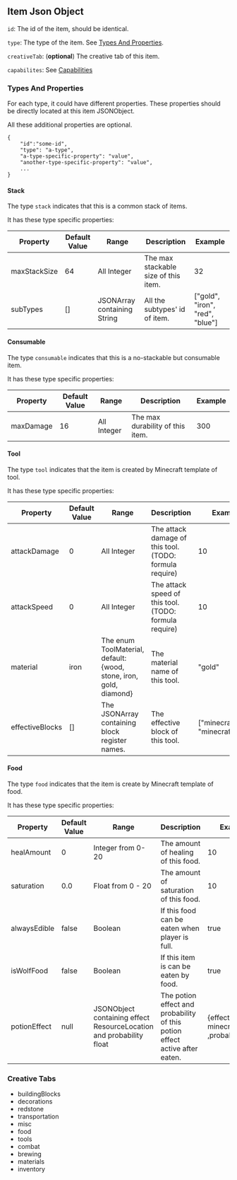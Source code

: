 ## Item Json Object

`id`: The id of the item, should be identical.

`type`: The type of the item. See [Types And Properties](#types-and-properties).

`creativeTab`: (**optional**) The creative tab of this item.

`capabilites`: See [Capabilities](Capabilities.md)

### Types And Properties

For each type, it could have different properties.
These properties should be directly located at this item JSONObject.

All these additional properties are optional.

````(json)
{
    "id":"some-id",
    "type": "a-type",
    "a-type-specific-property": "value",
    "another-type-specific-property": "value",
    ...
}
````

#### Stack

The type `stack` indicates that this is a common stack of items.

It has these type specific properties:

| Property   	| Default Value 	| Range                       	| Description                          	| Example                         	|
|--------------	|---------------	|-----------------------------	|--------------------------------------	|---------------------------------	|
| maxStackSize 	| 64            	| All Integer                 	| The max stackable size of this item. 	| 32                              	|
| subTypes     	| []            	| JSONArray containing String 	| All the subtypes' id of item.        	| ["gold", "iron", "red", "blue"] 	|

#### Consumable

The type `consumable` indicates that this is a no-stackable but consumable item.

It has these type specific properties:

| Property 	| Default Value 	| Range                       	| Description                      	| Example                         	|
|------------	|---------------	|-----------------------------	|----------------------------------	|---------------------------------	|
| maxDamage  	| 16            	| All Integer                 	| The max durability of this item. 	| 300                             	|

#### Tool

The type `tool` indicates that the item is created by Minecraft template of tool.

It has these type specific properties:

| Property      	| Default Value 	| Range                                                              	| Description                                             	| Example                              	|
|-----------------	|---------------	|--------------------------------------------------------------------	|---------------------------------------------------------	|--------------------------------------	|
| attackDamage    	| 0             	| All Integer                                                        	| The attack damage of this tool. (TODO: formula require) 	| 10                                   	|
| attackSpeed     	| 0             	| All Integer                                                        	| The attack speed of this tool. (TODO: formula require)  	| 10                                   	|
| material        	| iron          	| The enum ToolMaterial, default: {wood, stone, iron, gold, diamond} 	| The material name of this tool.                         	| "gold"                               	|
| effectiveBlocks 	| []            	| The JSONArray containing block register names.                     	| The effective block of this tool.                       	| ["minecraft:dirt", "minecraft:rock"] 	|

#### Food

The type `food` indicates that the item is create by Minecraft template of food.

It has these type specific properties:

| Property   | Default Value | Range                                                               | Description                                                                 | Example                                    |
|--------------|---------------|---------------------------------------------------------------------|-----------------------------------------------------------------------------|--------------------------------------------|
| healAmount   | 0             | Integer from 0-20                                                   | The amount of healing of this food.                                         | 10                                         |
| saturation   | 0.0           | Float from 0 - 20                                                   | The amount of saturation of this food.                                      | 10                                         |
| alwaysEdible | false         | Boolean                                                             | If this food can be eaten when player is full.                              | true                                       |
| isWolfFood   | false         | Boolean                                                             | If this item is can be eaten by food.                                       | true                                       |
| potionEffect | null          | JSONObject containing effect ResourceLocation and probability float | The potion effect and probability of this potion effect active after eaten. | {effect: minecraft:speed ,probability:0.3} |
### Creative Tabs

- buildingBlocks
- decorations
- redstone
- transportation
- misc
- food
- tools
- combat
- brewing
- materials
- inventory
